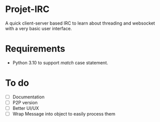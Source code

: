 # Projet-IRC
A quick client-server based IRC to learn about threading and websocket with a very basic user interface.

# Requirements
* Python 3.10 to support *match* case statement.

# To do
- [ ] Documentation
- [ ] P2P version
- [ ] Better UI/UX
- [ ] Wrap Message into object to easily process them
